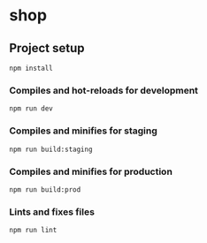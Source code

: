 # shop

## Project setup

```
npm install
```

### Compiles and hot-reloads for development

```
npm run dev
```


### Compiles and minifies for staging

```
npm run build:staging
```

### Compiles and minifies for production

```
npm run build:prod
```

### Lints and fixes files

```
npm run lint
```
